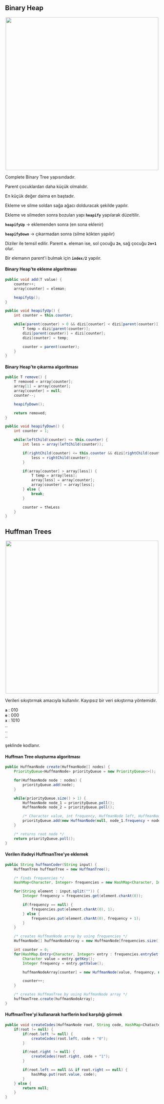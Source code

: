 ## Binary Heap

<p align="center"> 
	<img src="https://upload.wikimedia.org/wikipedia/commons/6/69/Min-heap.png" width="500px">
</p>

Complete Binary  Tree yapısındadır.

Parent çocuklardan daha küçük olmalıdır.

En küçük değer daima en baştadır.

Ekleme ve silme soldan sağa ağacı dolduracak şekilde yapılır.

Ekleme ve silmeden sonra bozulan yapı **`heapify`** yapılarak düzeltilir.

**`heapifyUp`** -> eklemenden sonra (en sona eklenir)

**`heapifyDown`** -> çıkarmadan sonra (silme kökten yapılır)

Diziler ile temsil edilir. Parent **`n`**. eleman ise, sol çocuğu **`2n`**, sağ çocuğu **`2n+1`** olur.

Bir elemanın parent'i bulmak için **`index/2`** yapılır.

#### Binary Heap'te ekleme algoritması

```java
public void add(T value) {
	counter++;
	array[counter] = eleman;

	heapifyUp();
}
```

```java
public void heapifyUp() {
	int counter = this.counter;

	while(parent(counter) > 0 && dizi[counter] < dizi[parent(counter)]) {
		T temp = dizi[parent(counter)];
		dizi[parent(counter)] = dizi[counter];
		dizi[counter] = temp;

		counter = parent(counter);
	}
}
```

#### Binary Heap'te çıkarma algoritması

```java
public T remove() {
	T removed = array[counter];
	array[1] = array[counter];
	array[counter] = null;
	counter--;

	heapifyDown();

	return removed;
}
```

```java
public void heapifyDown() {
	int counter = 1;

	while(leftChild(counter) <= this.counter) {
		int less = array(leftChild(counter));

		if(rightChild(counter) <= this.counter && dizi[rightChild(counter)] < array[leftChild(counter)]) {
			less = rightChild(counter);
		}

		if(array[counter] > array[less]) {
			T temp = array[less];
			array[less] = array[counter];
			array[counter] = array[less];
		} else {
			break;
		}

		counter = theLess
	}
}
```

## Huffman Trees

<p align="center"> 
	<img src="https://upload.wikimedia.org/wikipedia/commons/thumb/8/82/Huffman_tree_2.svg/1280px-Huffman_tree_2.svg.png" width="500px">
</p>

Verileri sıkıştırmak amacıyla kullanılır. Kayıpsız bir veri sıkıştırma yöntemidir.

**`a`** : 010  
**`e`** : 000  
**`x`** : 1010  
..  
..  
..

şeklinde kodlanır.

#### Huffman Tree oluşturma algoritması

```java
public HuffmanNode create(HuffmanNode[] nodes) {
	PriorityQueue<HuffmanNode> priorityQueue = new PriorityQueue<>();

	for(HuffmanNode node : nodes) {
		priorityQueue.add(node);
	}

	while(priorityQueue.size() > 1) {
		HuffmanNode node_1 = priorityQueue.poll();
		HuffmanNode node_2 = priorityQueue.poll();

		/* Character value, int frequency, HuffmanNode left, HuffmanNode right */
		priorityQueue.add(new HuffmanNode(null, node_1.frequency + node_2.frequency, node_1, node_2));
	}

	/* returns root node */
	return priorityQueue.poll();
}
```

#### Verilen ifadeyi HuffmanTree'ye eklemek

```java
public String huffmanCoder(String input) {
	HuffmanTree huffmanTree = new HuffmanTree();

	/* finds frequencies */
	HashMap<Character, Integer> frequencies = new HashMap<Character, Integer>();

	for(String element : input.split("")) {
		Integer frequency = frequencies.get(element.charAt(0));

		if(frequency == null) {
			frequencies.put(element.charAt(0), 1);
		} else {
			frequencies.put(element.charAt(0), frequency + 1);
		}
	}

	/* creates HuffmanNode array by using frequencies */
	HuffmanNode[] huffmanNodeArray = new HuffmanNode[frequencies.size()];

	int counter = 0;
	for(HashMap.Entry<Character, Integer> entry : frequencies.entrySet()) {
		Character value = entry.getKey();
		Integer frequency = entry.getValue();

		huffmanNodeArray[counter] = new HuffmanNode(value, frequency, null, null);

		counter++;
	}

	/* creates HuffmanTree by using HuffmanNode array */
	huffmanTree.create(huffmanNodeArray);
}
```

#### HuffmanTree'yi kullanarak harflerin kod karşılığı görmek

```java
public void createCodes(HuffmanNode root, String code, HashMap<Chatacter, String> hashMap) {
	if(root != null) {
		if(root.left != null) {
			createCodes(root.left, code + "0");
		}

		if(root.right != null) {
			createCodes(root.right, code + "1");
		}

		if(root.left == null && if root.right == null) {
			hashMap.put(root.value, code);
		} 
	} else {
		return null;
	}
}
```
